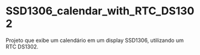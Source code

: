 # SSD1306_calendar_with_RTC_DS1302
Projeto que exibe um calendário em um display SSD1306, utilizando um RTC DS1302.
